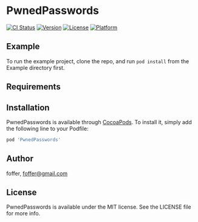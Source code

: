 # PwnedPasswords

[![CI Status](http://img.shields.io/travis/foffer/PwnedPasswords.svg?style=flat)](https://travis-ci.org/foffer/PwnedPasswords)
[![Version](https://img.shields.io/cocoapods/v/PwnedPasswords.svg?style=flat)](http://cocoapods.org/pods/PwnedPasswords)
[![License](https://img.shields.io/cocoapods/l/PwnedPasswords.svg?style=flat)](http://cocoapods.org/pods/PwnedPasswords)
[![Platform](https://img.shields.io/cocoapods/p/PwnedPasswords.svg?style=flat)](http://cocoapods.org/pods/PwnedPasswords)

## Example

To run the example project, clone the repo, and run `pod install` from the Example directory first.

## Requirements

## Installation

PwnedPasswords is available through [CocoaPods](http://cocoapods.org). To install
it, simply add the following line to your Podfile:

```ruby
pod 'PwnedPasswords'
```

## Author

foffer, foffer@gmail.com

## License

PwnedPasswords is available under the MIT license. See the LICENSE file for more info.
